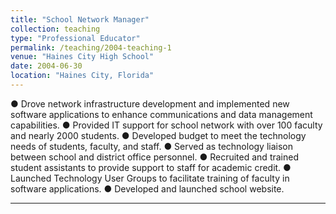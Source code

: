 ```yaml
---
title: "School Network Manager"
collection: teaching
type: "Professional Educator"
permalink: /teaching/2004-teaching-1
venue: "Haines City High School"
date: 2004-06-30
location: "Haines City, Florida"
---
```


● Drove network infrastructure development and implemented new software applications to enhance communications and data management capabilities.
● Provided IT support for school network with over 100 faculty and nearly 2000 students.
● Developed budget to meet the technology needs of students, faculty, and staff.
● Served as technology liaison between school and district office personnel.
● Recruited and trained student assistants to provide support to staff for academic credit.
● Launched Technology User Groups to facilitate training of faculty in software applications.
● Developed and launched school website.

---

